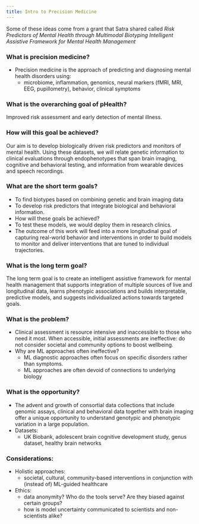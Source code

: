 ```yaml
---
title: Intro to Precision Medicine
---
```


Some of these ideas come from a grant that Satra shared called *Risk Predictors of Mental Health through Multimodal Biotyping Intelligent Assistive Framework for Mental Health Management*

### What is precision medicine?
* Precision medicine is the approach of predicting and diagnosing mental health disorders using: 
    * microbiome, inflammation, genomics, neural markers (fMRI, MRI, EEG, pupillometry), behavior, clinical symptoms
    
### What is the overarching goal of pHealth? 
Improved risk assessment and early detection of mental illness. 

### How will this goal be achieved? 
Our aim is to develop biologically driven risk predictors and monitors of mental health. Using these datasets, we will relate genetic information to clinical evaluations through endophenotypes that span brain imaging, cognitive and behavioral testing, and information from wearable devices and speech recordings.

### What are the short term goals? 
* To find biotypes based on combining genetic and brain imaging data
* To develop risk predictors that integrate biological and behavioral information.
* How will these goals be achieved?
* To test these models, we would deploy them in research clinics. 
* The outcome of this work will feed into a more longitudinal goal of capturing real-world behavior and interventions in order to build models to monitor and deliver interventions that are tuned to individual trajectories.

### What is the long term goal? 
The long term goal is to create an intelligent assistive framework for mental health management that supports integration of multiple sources of live and longitudinal data, learns phenotypic associations and builds interpretable, predictive models, and suggests individualized actions towards targeted goals.

### What is the problem? 
* Clinical assessment is resource intensive and inaccessible to those who need it most. When accessible, initial assessments are ineffective: do not consider societal and community options to boost wellbeing. 
* Why are ML approaches often ineffective?
    * ML diagnostic approaches often focus on specific disorders rather than symptoms. 
    * ML approaches are often devoid of connections to underlying biology

### What is the opportunity?
* The advent and growth of consortial data collections that include genomic assays, clinical and behavioral data together with brain imaging offer a unique opportunity to understand genotypic and phenotypic variation in a large population.
* Datasets: 
    * UK Biobank, adolescent brain cognitive development study, genus dataset, healthy brain networks

### Considerations:
* Holistic approaches: 
    * societal, cultural, community-based interventions in conjunction with (instead of) ML-guided healthcare
* Ethics: 
    * data anonymity? Who do the tools serve? Are they biased against certain groups? 
    * how is model uncertainty communicated to scientists and non-scientists alike?

